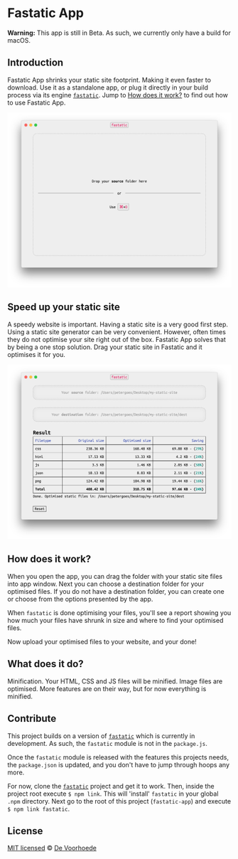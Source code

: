 # Fastatic App

**Warning:** This app is still in Beta. As such, we currently only have a build 
for macOS.

## Introduction
Fastatic App shrinks your static site footprint. Making it even faster to 
download. Use it as a standalone app, or plug it directly in your build process 
via its engine [`fastatic`](https://github.com/voorhoede/fastatic). Jump to 
[How does it work?](#how-does-it-work) to find out how to use Fastatic App.

![Fastatic App](screenshot-start.png)

## Speed up your static site

A speedy website is important. Having a static site is a very good first step.
Using a static site generator can be very convenient. However, often times they 
do not optimise your site right out of the box. Fastatic App solves that by 
being a one stop solution. Drag your static site in Fastatic and it optimises it 
for you.

![Fastatic App output](screenshot-end.png)

## How does it work?

When you open the app, you can drag the folder with your static site files into 
app window. Next you can choose a destination folder for your optimised files.
If you do not have a destination folder, you can create one or choose from the 
options presented by the app.

When `fastatic` is done optimising your files, you'll see a report showing you
how much your files have shrunk in size and where to find your optimised files.

Now upload your optimised files to your website, and your done!

## What does it do?

Minification. Your HTML, CSS and JS files will be minified. Image files are 
optimised. More features are on their way, but for now everything is minified.

## Contribute

This project builds on a version of 
[`fastatic`](https://github.com/voorhoede/fastatic) which is currently in 
development. As such, the `fastatic` module is not in the `package.js`. 

Once the `fastatic` module is released with the features this projects needs, 
the `package.json` is updated, and you don't have to jump through hoops any 
more.

For now, clone the [`fastatic`](https://github.com/voorhoede/fastatic) project 
and get it to work. Then, inside the project root execute `$ npm link`. This 
will 'install' `fastatic` in your global `.npm` directory. Next go to the root 
of this project (`fastatic-app`) and execute `$ npm link fastatic`.

## License

[MIT licensed](LICENSE) © [De Voorhoede](https://www.voorhoede.nl/)
